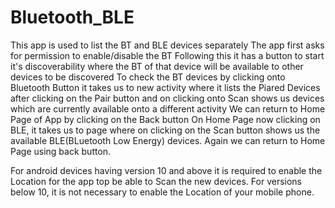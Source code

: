 # Bluetooth_BLE
This app is used to list the BT and BLE devices separately
The app first asks for permission to enable/disable the BT 
Following this it has a button to start it's discoverability where the BT of that device will be available to other devices to be discovered
To check the BT devices by clicking onto Bluetooth Button it takes us to new activity where it lists the Piared Devices after clicking on the Pair button and on clicking onto Scan shows us devices which are currently available onto a different activity
We can return to Home Page of App by clicking on the Back button
On Home Page now clicking on BLE, it takes us to page where on clicking on the Scan button shows us the available BLE(BLuetooth Low Energy) devices.
Again we can return to Home Page using back button.

For android devices having version 10 and above it is required to enable the Location for the app top be able to Scan the new devices.
For versions below 10, it is not necessary to enable the Location of your mobile phone.
